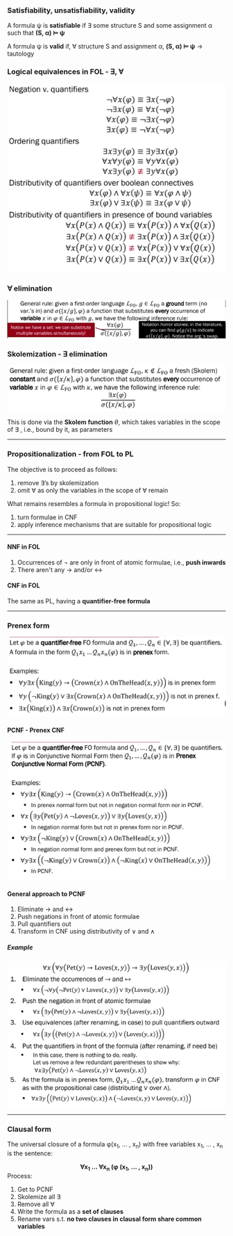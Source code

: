 ### Satisfiability, unsatisfiability, validity

A formula ψ is **satisfiable** if $\exists$ some structure S and some assignment α such that **(S, α) ⊨ ψ**

A formula ψ is **valid** if, $\forall$ structure S and assignment α, **(S, α) ⊨ ψ** $\rightarrow$ tautology

### Logical equivalences in FOL - $\exists$, $\forall$ 

![Pasted image 20230604105607](../pictures/Pasted%20image%2020230604105607.png)

### $\forall$ elimination

![Pasted image 20230604105801](../pictures/Pasted%20image%2020230604105801.png)

### Skolemization - $\exists$ elimination

![skolem](../pictures/skolem.png)

This is done via the **Skolem function** $\theta$, which takes variables in the scope of $\exists$ , i.e., bound by it, as parameters

----------------

### Propositionalization - from FOL to PL

The objective is to proceed as follows:

1. remove ∃’s by skolemization
2. omit ∀ as only the variables in the scope of ∀ remain

What remains resembles a formula in propositional logic! So:
1. turn formulae in CNF
2. apply inference mechanisms that are suitable for propositional logic

------------------

#### NNF in FOL

1. Occurrences of $\neg$ are only in front of atomic formulae, i.e., **push inwards**
2. There aren't any → and/or ↔

#### CNF in FOL

The same as PL, having a **quantifier-free formula**

-------------

### Prenex form

![Pasted image 20230604112140](../pictures/Pasted%20image%2020230604112140.png)

#### PCNF - Prenex CNF

![Pasted image 20230604112235](../pictures/Pasted%20image%2020230604112235.png)

#### General approach to PCNF

1. Eliminate → and ↔ 
2. Push negations in front of atomic formulae
3. Pull quantifiers out
4. Transform in CNF using distributivity of ∨ and ∧

##### Example

![Pasted image 20230605151942](../pictures/Pasted%20image%2020230605151942.png)

------------

### Clausal form

The universal closure of a formula φ(x<sub>1</sub>, ... , x<sub>n</sub>) with free variables x<sub>1</sub>, ... , x<sub>n</sub> is the sentence: 
<center><b>∀x<sub>1</sub> ... ∀x<sub>n</sub> (φ (x<sub>1</sub>, ... , x<sub>n</sub>))</b></center>
Process:

1. Get to PCNF
2. Skolemize all $\exists$
3. Remove all $\forall$
4. Write the formula as a **set of clauses**
5. Rename vars s.t. **no two clauses in clausal form share common variables**

